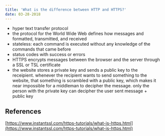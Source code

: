 ```yaml
---
title: 'What is the difference between HTTP and HTTPS?'
date: 03-28-2018
---
```


- hyper text transfer protocol
- the protocol for the World Wide Web defines how messages and formatted, transmitted, and received
- stateless: each command is executed without any knowledge of the commands that came before
- status codes with success or errors
- HTTPS encrypts messages between the browser and the server through a SSL or TSL certificate
- the website stores a private key and sends a public key to the receipient. whenever the recipient wants to send something to the website, that something is scrambled with a public key, which makes it near impossible for a middleman to decipher the message. only the person with the private key can decipher the user sent message + public key

## References

[https://www.instantssl.com/https-tutorials/what-is-https.html](https://www.instantssl.com/https-tutorials/what-is-https.html)